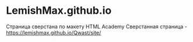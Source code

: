 # LemishMax.github.io
Страница сверстана по макету HTML Academy
Сверстанная страница - https://lemishmax.github.io/Qwast/site/
